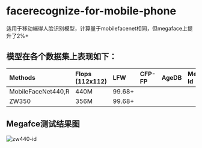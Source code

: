 # facerecognize-for-mobile-phone
适用于移动端得人脸识别模型，计算量于mobilefacenet相同，但megaface上提升了2%+

## 模型在各个数据集上表现如下：
|Methods|Flops (112x112)|LFW|CFP-FP|AgeDB|Megaface-Id|Megaface-Ver@1e-6
|:----|:----|:-----|:----|:----|:-----|:-----|
|MobileFaceNet440,R|440M|99.68+|
|ZW350|356M|99.68+|

## Megafce测试结果图
![zw440-id](https://github.com/olojuwin/facerecognize-for-mobile-phone/tree/master/img/zw443m-ID.jpg)

